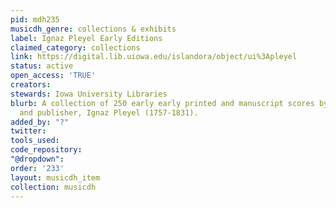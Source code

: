 ```yaml
---
pid: mdh235
musicdh_genre: collections & exhibits
label: Ignaz Pleyel Early Editions
claimed_category: collections
link: https://digital.lib.uiowa.edu/islandora/object/ui%3Apleyel
status: active
open_access: 'TRUE'
creators: 
stewards: Iowa University Libraries
blurb: A collection of 250 early early printed and manuscript scores by French composer
  and publisher, Ignaz Pleyel (1757-1831).
added_by: "?"
twitter: 
tools_used: 
code_repository: 
"@dropdown": 
order: '233'
layout: musicdh_item
collection: musicdh
---
```

